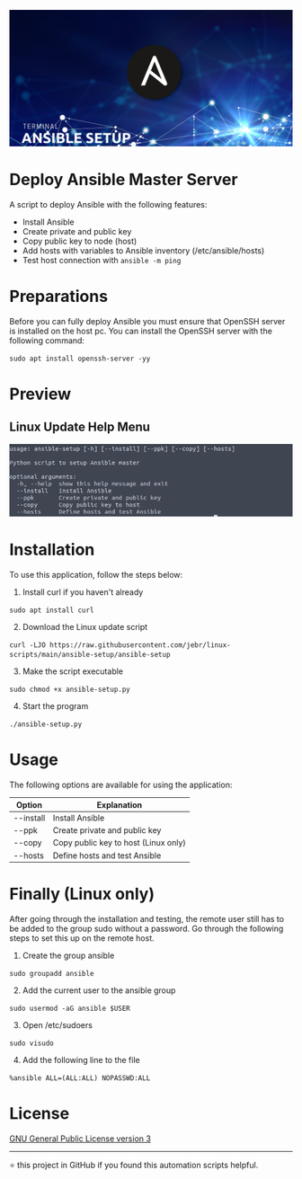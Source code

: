 <p align="center">
	<img alt="Logo" src="https://raw.githubusercontent.com/jebr/linux-scripts/main/demo/images/ansible-setup.png">
</p>

# Deploy Ansible Master Server

A script to deploy Ansible with the following features:
  * Install Ansible
  * Create private and public key
  * Copy public key to node (host)
  * Add hosts with variables to Ansible inventory (/etc/ansible/hosts)
  * Test host connection with `ansible -m ping`

# Preparations 

Before you can fully deploy Ansible you must ensure that OpenSSH server is installed on the host pc. 
You can install the OpenSSH server with the following command:

`sudo apt install openssh-server -yy`

# Preview

## Linux Update Help Menu
<img src="https://raw.githubusercontent.com/jebr/linux-scripts/main/demo/images/ansible-terminal.png">


# Installation

To use this application, follow the steps below:
1. Install curl if you haven't already

`sudo apt install curl`

2. Download the Linux update script

`curl -LJO https://raw.githubusercontent.com/jebr/linux-scripts/main/ansible-setup/ansible-setup`

3. Make the script executable

`sudo chmod +x ansible-setup.py`

4. Start the program

`./ansible-setup.py`


# Usage

The following options are available for using the application:

| Option    | Explanation                          |
|-----------|--------------------------------------|
| --install | Install Ansible                      |
| --ppk     | Create private and public key        |
| --copy    | Copy public key to host (Linux only) |
| --hosts   | Define hosts and test Ansible        |

# Finally (Linux only)

After going through the installation and testing, the remote user still has to be added to the group sudo without a password.
Go through the following steps to set this up on the remote host.

1. Create the group ansible

`sudo groupadd ansible`

2. Add the current user to the ansible group

`sudo usermod -aG ansible $USER`   

3. Open /etc/sudoers

`sudo visudo`

4. Add the following line to the file

`%ansible ALL=(ALL:ALL) NOPASSWD:ALL`

# License

[GNU General Public License version 3](https://raw.githubusercontent.com/jebr/linux-scripts/v1.0/LICENSE)

<hr>

:star: this project in GitHub if you found this automation scripts helpful.
